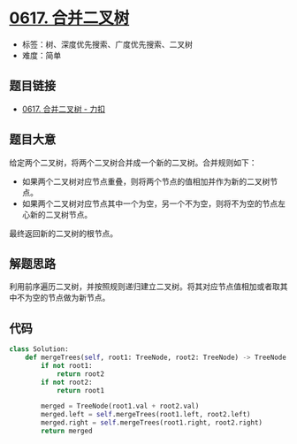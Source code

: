 # [0617. 合并二叉树](https://leetcode.cn/problems/merge-two-binary-trees/)

- 标签：树、深度优先搜索、广度优先搜索、二叉树
- 难度：简单

## 题目链接

- [0617. 合并二叉树 - 力扣](https://leetcode.cn/problems/merge-two-binary-trees/)

## 题目大意

给定两个二叉树，将两个二叉树合并成一个新的二叉树。合并规则如下：

- 如果两个二叉树对应节点重叠，则将两个节点的值相加并作为新的二叉树节点。
- 如果两个二叉树对应节点其中一个为空，另一个不为空，则将不为空的节点左心新的二叉树节点。

最终返回新的二叉树的根节点。

## 解题思路

利用前序遍历二叉树，并按照规则递归建立二叉树。将其对应节点值相加或者取其中不为空的节点做为新节点。

## 代码

```python
class Solution:
    def mergeTrees(self, root1: TreeNode, root2: TreeNode) -> TreeNode:
        if not root1:
            return root2
        if not root2:
            return root1

        merged = TreeNode(root1.val + root2.val)
        merged.left = self.mergeTrees(root1.left, root2.left)
        merged.right = self.mergeTrees(root1.right, root2.right)
        return merged

```

